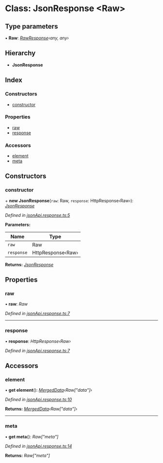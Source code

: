 # Class: JsonResponse <**Raw**>

## Type parameters

▪ **Raw**: *[RawResponse](../interfaces/rawresponse.md)‹any, any›*

## Hierarchy

* **JsonResponse**

## Index

### Constructors

* [constructor](jsonresponse.md#constructor)

### Properties

* [raw](jsonresponse.md#raw)
* [response](jsonresponse.md#response)

### Accessors

* [element](jsonresponse.md#element)
* [meta](jsonresponse.md#meta)

## Constructors

###  constructor

\+ **new JsonResponse**(`raw`: Raw, `response`: HttpResponse‹Raw›): *[JsonResponse](jsonresponse.md)*

*Defined in [jsonApi.response.ts:5](https://github.com/headline-1/coolio/blob/420fd1d/packages/json-api/src/jsonApi.response.ts#L5)*

**Parameters:**

Name | Type |
------ | ------ |
`raw` | Raw |
`response` | HttpResponse‹Raw› |

**Returns:** *[JsonResponse](jsonresponse.md)*

## Properties

###  raw

• **raw**: *Raw*

*Defined in [jsonApi.response.ts:7](https://github.com/headline-1/coolio/blob/420fd1d/packages/json-api/src/jsonApi.response.ts#L7)*

___

###  response

• **response**: *HttpResponse‹Raw›*

*Defined in [jsonApi.response.ts:7](https://github.com/headline-1/coolio/blob/420fd1d/packages/json-api/src/jsonApi.response.ts#L7)*

## Accessors

###  element

• **get element**(): *[MergedData](../README.md#mergeddata)‹Raw["data"]›*

*Defined in [jsonApi.response.ts:10](https://github.com/headline-1/coolio/blob/420fd1d/packages/json-api/src/jsonApi.response.ts#L10)*

**Returns:** *[MergedData](../README.md#mergeddata)‹Raw["data"]›*

___

###  meta

• **get meta**(): *Raw["meta"]*

*Defined in [jsonApi.response.ts:14](https://github.com/headline-1/coolio/blob/420fd1d/packages/json-api/src/jsonApi.response.ts#L14)*

**Returns:** *Raw["meta"]*
